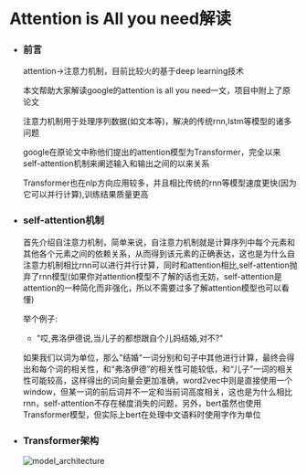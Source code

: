 # Attention is All you need解读
  - ### 前言
    attention->注意力机制，目前比较火的基于deep learning技术
    
    
    本文帮助大家解读google的attention is all you need一文，项目中附上了原论文
    
    
    注意力机制用于处理序列数据(如文本等)，解决的传统rnn,lstm等模型的诸多问题
    
    
    google在原论文中称他们提出的attention模型为Transformer，完全以来self-attention机制来阐述输入和输出之间的以来关系
    
    
    Transformer也在nlp方向应用较多，并且相比传统的rnn等模型速度更快(因为它可以并行计算),训练结果质量更高
  - ### self-attention机制
    首先介绍自注意力机制，简单来说，自注意力机制就是计算序列中每个元素和其他各个元素之间的依赖关系，从而得到该元素的正确表达，这也是为什么自注意力机制相比rnn可以进行并行计算，同时和attention相比,self-attention抛弃了rnn模型(如果你对attention模型不了解的话也无妨，self-attention是attention的一种简化而非强化，所以不需要过多了解attention模型也可以看懂)
    
    
    举个例子:
    - "哎,弗洛伊德说,当儿子的都想跟自个儿妈结婚,对不?"
    
    
    如果我们以词为单位，那么"结婚"一词分别和句子中其他进行计算，最终会得出和每个词的相关性，和“弗洛伊德”的相关性可能较低，和“儿子”一词的相关性可能较高，这样得出的词向量会更加准确，word2vec中则是直接使用一个window，但某一词的前后词并不一定和当前词高度相关，这也是为什么相比rnn，self-attention不存在梯度消失的问题，另外，bert虽然也使用Transformer模型，但实际上bert在处理中文语料时使用字作为单位
    
    
  - ### Transformer架构
    ![model_architecture](https://github.com/jyushicelestialbeing/interpretation-of-the-paper/blob/master/attention-is-all-you-need/model_architecture.jpg)
    
    
    
